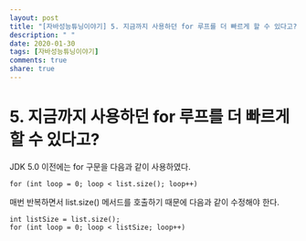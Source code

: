 ```yaml
---
layout: post
title: "[자바성능튜닝이야기] 5. 지금까지 사용하던 for 루프를 더 빠르게 할 수 있다고?"
description: " "
date: 2020-01-30
tags: [자바성능튜닝이야기]
comments: true
share: true
---
```



# 5. 지금까지 사용하던 for 루프를 더 빠르게 할 수 있다고?

JDK 5.0 이전에는 for 구문을 다음과 같이 사용하였다.

```
for (int loop = 0; loop < list.size(); loop++)

```

매번 반복하면서 list.size() 메서드를 호출하기 때문에 다음과 같이 수정해야 한다.

```
int listSize = list.size();
for (int loop = 0; loop < listSize; loop++)

```